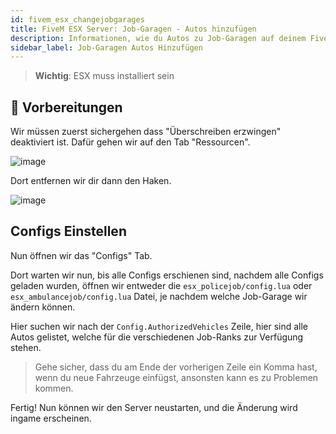 ```yaml
---
id: fivem_esx_changejobgarages
title: FiveM ESX Server: Job-Garagen - Autos hinzufügen
description: Informationen, wie du Autos zu Job-Garagen auf deinem FiveM-Server mit ESX von ZAP-Hosting hinzufügen kannst - ZAP-Hosting.com Dokumentationen
sidebar_label: Job-Garagen Autos Hinzufügen
---
```


> **Wichtig**: ESX muss installiert sein


## 📔 Vorbereitungen

Wir müssen zuerst sichergehen dass "Überschreiben erzwingen" deaktiviert ist.
Dafür gehen wir auf den Tab "Ressourcen".

![image](https://user-images.githubusercontent.com/13604413/159166772-6969c9ed-c67c-4e92-9189-ebd9147d749c.png)

Dort entfernen wir dir dann den Haken.

![image](https://user-images.githubusercontent.com/13604413/159166774-cd5dde6c-c6e2-40b2-8bcb-6080c511fc1a.png)


## Configs Einstellen

Nun öffnen wir das "Configs" Tab.

Dort warten wir nun, bis alle Configs erschienen sind, nachdem alle Configs geladen wurden, öffnen wir entweder die `esx_policejob/config.lua` oder `esx_ambulancejob/config.lua` Datei, je nachdem welche Job-Garage wir ändern können.

Hier suchen wir nach der `Config.AuthorizedVehicles` Zeile, hier sind alle Autos gelistet, welche für die verschiedenen Job-Ranks zur Verfügung stehen.

> Gehe sicher, dass du am Ende der vorherigen Zeile ein Komma hast, wenn du neue Fahrzeuge einfügst, ansonsten kann es zu Problemen kommen.

Fertig! Nun können wir den Server neustarten, und die Änderung wird ingame erscheinen.
